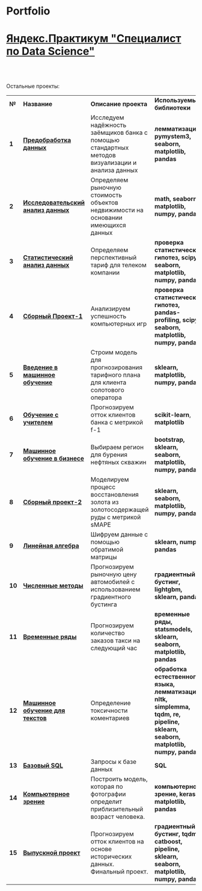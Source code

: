 # Portfolio
<!DOCTYPE html>
<html>
 <head>
  <meta charset="utf-8">
 </head>
 <body>
<h1><a href="https://praktikum.yandex.ru/data-scientist/" target="_blank">Яндекс.Практикум "Специалист по Data Science"</a></h1>
<br/><br/>


Остальные проекты:

<table>
  
<tr>
<td><b>№</b></td>
<td><b>Название</b></td>
<td><b>Описание проекта</b></td>
<td><b>Используемые библиотеки</b></td>
</tr>
  
<tr>
<td><b>1</b></td>
<td><a href="" target="_blank"><b>Предобработка данных</b></a></td>
<td>Исследуем надёжность заёмщиков банка с помощью стандартных методов визуализации и анализа данных</td>
<td> <b>лемматизация, pymystem3, seaborn, matplotlib, pandas</b></td>
</tr>

<tr>
<td><b>2</b></td>
<td><a href="" target="_blank"><b>Исследовательский анализ данных</b></a></td>
<td>Определяем рыночную стоимость объектов недвижимости на основании имеющихся данных</td>
<td><b>math, seaborn, matplotlib, numpy, pandas</b></td>
</tr>

<tr>
<td><b>3</b></td>
<td><a href="" target="_blank"><b>Статистический анализ данных</b></a></td>
<td>Определяем перспективный тариф для телеком компании</td>
<td><b>проверка статистических гипотез, scipy, seaborn, matplotlib, numpy, pandas</b></td>
</tr>

<tr>
<td><b>4</b></td>
<td><a href="" target="_blank"><b>Сборный Проект-1</b></a></td>
<td>Анализируем успешность компьютерных игр</td>
<td><b>проверка статистических гипотез, pandas-profiling, scipy, seaborn, matplotlib, numpy, pandas</b></td>
</tr>

<tr>
<td><b>5</b></td>
<td><a href="https://github.com/AlexanderaIshchenko/Portfolio/blob/main/Project_05/Рекомендация%20тарифов.ipynb" target="_blank"><b>Введение в машинное обучение</b></a></td>
<td>Строим модель для прогнозирования тарифного плана для клиента солотового оператора</td>
<td><b>sklearn, matplotlib, numpy, pandas</b></td>
</tr>

<tr>
<td><b>6</b></td>
<td><a href="https://github.com/AlexanderaIshchenko/Portfolio/blob/main/Project_06/Отток%20клиентов.ipynb" target="_blank"><b>Обучение с учителем</b></a></td>
<td>Прогнозируем отток клиентов банка с метрикой f-1</td>
<td><b>scikit-learn</b>, <b>matplotlib</b></td>
</tr>

<tr>
<td><b>7</b></td>
<td><a href="" target="_blank"><b>Машинное обучение в бизнесе</b></a></td>
<td>Выбираем регион для бурения нефтяных скважин</td>
<td><b>bootstrap, sklearn, seaborn, matplotlib, numpy, pandas</b></td>
</tr>

<tr>
<td><b>8</b></td>
<td><a href= target="_blank"><b>Сборный проект-2</b></a></td>
<td>Моделируем процесс восстановления золота из золотосодержащей руды с метрикой sMAPE</td>
<td><b>sklearn, seaborn, matplotlib, numpy, pandas</b></td>
</tr>

<tr>
<td><b>9</b></td>
<td><a href="https://github.com/AlexanderaIshchenko/Portfolio/blob/main/Project_09/Защита%20персональных%20данных%20клиентов.ipynb" target="_blank"><b>Линейная алгебра</b></a></td>
<td>Шифруем данные с помощью обратимой матрицы</td>
<td><b>sklearn, numpy, pandas</b></td>
</tr>

<tr>
<td><b>10</b></td>
<td><a href="https://github.com/AlexanderaIshchenko/Portfolio/blob/main/Project_11/Прогнозирование%20заказов%20такси.ipynb" target="_blank"><b>Численные методы</b></a></td>
<td>Прогнозируем рыночную цену автомобилей с использованием градиентного бустинга</td>
<td><b>градиентный бустинг, lightgbm, sklearn, pandas</b></td>
</tr>

<tr>
<td><b>11</b></td>
<td><a href="" target="_blank"><b>Временные ряды</b></a></td>
<td>Прогнозируем количество заказов такси на следующий час</td>
<td><b>временные ряды, statsmodels, sklearn, seaborn, matplotlib, pandas</b></td>
</tr>

<tr>
<td><b>12</b></td>
<td><a href="XXX" target="_blank"><b>Машинное обучение для текстов</b></a></td>
<td>Определение токсичности коментариев</td>
<td><b>обработка естественного языка, лемматизация, nltk, simplemma, tqdm, re, pipeline, sklearn, seaborn, matplotlib, numpy, pandas</b></td>
</tr>

<tr>
<td><b>13</b></td>
<td><a href="XXX" target="_blank"><b>Базовый SQL</b></a></td>
<td>Запросы к базе данных</td>
<td><b> SQL </b></td>
</tr>
</body>

<tr>
<td><b>14</b></td>
<td><a href="https://github.com/AlexanderaIshchenko/Portfolio/blob/main/Project_14/Определение%20возраста%20покупателей.ipynb" target="_blank"><b>Компьютерное зрение</b></a></td>
<td>Построить модель, которая по фотографии определит приблизительный возраст человека.</td>
<td><b>компьютерное зрение, keras, matplotlib, pandas</b></td>
</tr>

<tr>
<td><b>15</b></td>
<td><a href="https://github.com/AlexanderaIshchenko/Portfolio/blob/main/Project_15/Телеком.ipynb" target="_blank"><b>Выпускной проект</b></a></td>
<td>Прогнозируем отток клиентов на основе исторических данных. Финальный проект.</td>
<td><b>градиентный бустинг, tqdm, catboost, pipeline, sklearn, seaborn, matplotlib, numpy, pandas</b></td>
</tr>

</table>
